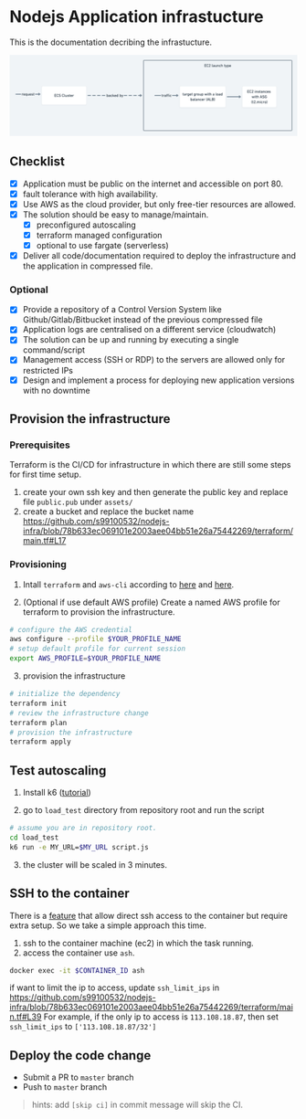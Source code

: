 # Nodejs Application infrastucture

This is the documentation decribing the infrastucture.

![alt text](da52993d-035b-4c64-afb7-2f668f1caa05.png "Overview")

## Checklist

- [x] Application must be public on the internet and accessible on port 80.
- [x] fault tolerance with high availability.
- [x] Use AWS as the cloud provider, but only free-tier resources are allowed.
- [x] The solution should be easy to manage/maintain.
  - [x] preconfigured autoscaling
  - [x] terraform managed configuration
  - [x] optional to use fargate (serverless)
- [x] Deliver all code/documentation required to deploy the infrastructure and the application in compressed file.

### Optional

- [x] Provide a repository of a Control Version System like Github/Gitlab/Bitbucket instead of the previous compressed file
- [x] Application logs are centralised on a different service (cloudwatch)
- [x] The solution can be up and running by executing a single command/script
- [x] Management access (SSH or RDP) to the servers are allowed only for restricted IPs
- [x] Design and implement a process for deploying new application versions with no downtime

## Provision the infrastructure

### Prerequisites

Terraform is the CI/CD for infrastructure in which there are still some steps for first time setup.

1. create your own ssh key and then generate the public key and replace file `public.pub` under `assets/`
2. create a bucket and replace the bucket name https://github.com/s99100532/nodejs-infra/blob/78b633ec069101e2003aee04bb51e26a75442269/terraform/main.tf#L17

### Provisioning

1. Intall `terraform` and `aws-cli` according to [here](https://learn.hashicorp.com/tutorials/terraform/install-cli) and [here](https://docs.aws.amazon.com/cli/latest/userguide/getting-started-install.html).

2. (Optional if use default AWS profile) Create a named AWS profile for terraform to provision the infrastructure.

```sh
# configure the AWS credential
aws configure --profile $YOUR_PROFILE_NAME
# setup default profile for current session
export AWS_PROFILE=$YOUR_PROFILE_NAME
```

3. provision the infrastructure

```sh
# initialize the dependency
terraform init
# review the infrastructure change
terraform plan
# provision the infrastructure
terraform apply
```

## Test autoscaling

1. Install k6 ([tutorial](https://k6.io/docs/getting-started/installation/))

2. go to `load_test` directory from repository root and run the script

```sh
# assume you are in repository root.
cd load_test
k6 run -e MY_URL=$MY_URL script.js
```

3. the cluster will be scaled in 3 minutes.

## SSH to the container

There is a [feature](https://aws.amazon.com/tw/blogs/containers/new-using-amazon-ecs-exec-access-your-containers-fargate-ec2/) that allow direct ssh access to the container but require extra setup. So we take a simple approach this time.

1. ssh to the container machine (ec2) in which the task running.
2. access the container use `ash`. 
```sh
docker exec -it $CONTAINER_ID ash
```

if want to limit the ip to access, update `ssh_limit_ips` in https://github.com/s99100532/nodejs-infra/blob/78b633ec069101e2003aee04bb51e26a75442269/terraform/main.tf#L39
For example, if the only ip to access is `113.108.18.87`, then set `ssh_limit_ips` to `['113.108.18.87/32']`


## Deploy the code change
- Submit a PR to `master` branch
- Push to `master` branch

> hints: add `[skip ci]` in commit message will skip the CI.